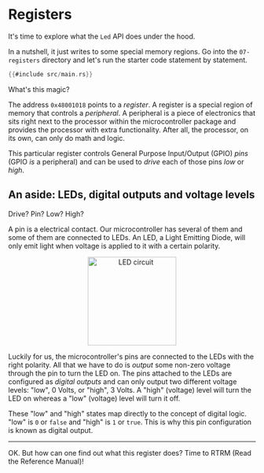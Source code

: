# Registers

It's time to explore what the `Led` API does under the hood.

In a nutshell, it just writes to some special memory regions. Go into the `07-registers` directory
and let's run the starter code statement by statement.

``` rust
{{#include src/main.rs}}
```

What's this magic?

The address `0x48001018` points to a *register*. A register is a special region of memory that
controls a *peripheral*. A peripheral is a piece of electronics that sits right next to the
processor within the microcontroller package and provides the processor with extra functionality.
After all, the processor, on its own, can only do math and logic.

This particular register controls General Purpose Input/Output (GPIO) *pins* (GPIO *is* a
peripheral) and can be used to *drive* each of those pins *low* or *high*.

## An aside: LEDs, digital outputs and voltage levels

Drive? Pin? Low? High?

A pin is a electrical contact. Our microcontroller has several of them and some of them are
connected to LEDs. An LED, a Light Emitting Diode, will only emit light when voltage is applied to
it with a certain polarity.

<p align="center">
<img height=180 title="LED circuit" class="white_bg" src="https://upload.wikimedia.org/wikipedia/commons/c/c9/LED_circuit.svg">
</p>

Luckily for us, the microcontroller's pins are connected to the LEDs with the right polarity. All
that we have to do is *output* some non-zero voltage through the pin to turn the LED on. The pins
attached to the LEDs are configured as *digital outputs* and can only output two different voltage
levels: "low", 0 Volts, or "high", 3 Volts. A "high" (voltage) level will turn the LED on whereas
a "low" (voltage) level will turn it off.

These "low" and "high" states map directly to the concept of digital logic. "low" is `0` or `false`
and "high" is `1` or `true`. This is why this pin configuration is known as digital output.

---

OK. But how can one find out what this register does? Time to RTRM (Read the Reference Manual)!
